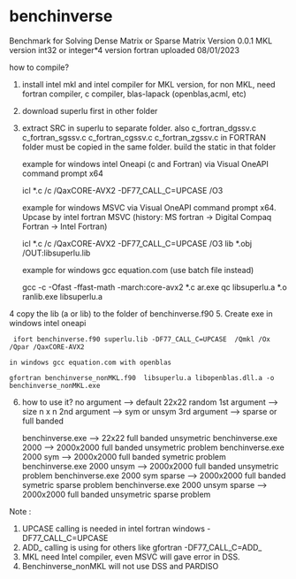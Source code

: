 # benchinverse
Benchmark for Solving Dense Matrix or Sparse Matrix
Version 0.0.1 MKL version int32 or integer*4 version fortran
uploaded 08/01/2023

how to compile?
1. install intel mkl and intel compiler for MKL version, for non MKL, need fortran compiler, c compiler, blas-lapack (openblas,acml, etc)
2. download superlu first in  other  folder
3. extract SRC in superlu to separate folder.  also c_fortran_dgssv.c  c_fortran_sgssv.c  c_fortran_cgssv.c  c_fortran_zgssv.c 
   in FORTRAN folder must be copied in the same folder. 
   build the static in that folder
    
    example for windows intel Oneapi (c and Fortran) via Visual OneAPI command prompt x64
    
    icl *.c /c  /QaxCORE-AVX2 -DF77_CALL_C=UPCASE /O3

    example for windows MSVC via Visual OneAPI command prompt x64. Upcase by intel fortran MSVC (history: MS fortran -> Digital Compaq Fortran -> Intel Fortran) 
    
    icl *.c /c  /QaxCORE-AVX2 -DF77_CALL_C=UPCASE /O3
    lib *.obj /OUT:libsuperlu.lib 
    
    example for windows gcc equation.com (use batch file instead)
    
    gcc -c -Ofast -ffast-math -march:core-avx2 *.c
    ar.exe qc libsuperlu.a  *.o
    ranlib.exe libsuperlu.a
    
4   copy the lib (a or lib) to the folder of benchinverse.f90 
5.  Create exe
     in windows intel oneapi
     
     ifort benchinverse.f90 superlu.lib -DF77_CALL_C=UPCASE  /Qmkl /Ox /Qpar /QaxCORE-AVX2  

    in windows gcc equation.com with openblas
   
    gfortran benchinverse_nonMKL.f90  libsuperlu.a libopenblas.dll.a -o benchinverse_nonMKL.exe

6. how to use it?
    no argument --> default 22x22 random 
    1st argument --> size n x n
    2nd argument  -->  sym or unsym
    3rd argument  -->  sparse or full banded

    benchinverse.exe           --> 22x22 full banded unsymetric
    benchinverse.exe 2000  --> 2000x2000 full banded unsymetric problem
    benchinverse.exe 2000  sym --> 2000x2000 full banded symetric problem
    benchinverse.exe 2000  unsym --> 2000x2000 full banded unsymetric problem
    benchinverse.exe 2000  sym  sparse --> 2000x2000 full banded symetric sparse problem
    benchinverse.exe 2000  unsym  sparse --> 2000x2000 full banded unsymetric sparse problem

Note : 
1. UPCASE calling is needed in intel fortran windows -DF77_CALL_C=UPCASE
 2. ADD_ calling is using for others like gfortran -DF77_CALL_C=ADD_
 3. MKL need Intel compiler, even MSVC will gave error in DSS.
 4. Benchinverse_nonMKL will not use DSS and PARDISO
